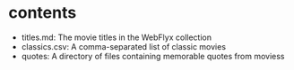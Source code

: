 # contents

* titles.md: The movie titles in the WebFlyx collection
* classics.csv: A comma-separated list of classic movies
* quotes: A directory of files containing memorable quotes from moviess
